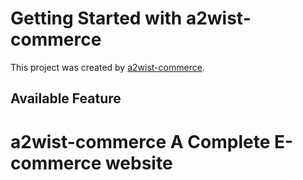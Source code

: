 # Getting Started with a2wist-commerce

This project was created by [a2wist-commerce](https://github.com/facebook/create-react-app).

## Available Feature

# a2wist-commerce A Complete E-commerce website

